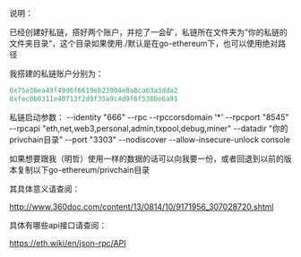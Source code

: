 说明：

已经创建好私链，搭好两个账户，并挖了一会矿，私链所在文件夹为”你的私链的文件夹目录“，这个目录如果使用./默认是在go-ethereum下，也可以使用绝对路径

我搭建的私链账户分别为：

```go
0x75e36ea49f49d6f6619eb23904e8a8cab3a3dda2
0xfec0b0311e40713f2d9f35a9c4d9f6f538be6a91
```

私链启动参数： --identity "666" --rpc  --rpccorsdomain '*' --rpcport "8545" --rpcapi "eth,net,web3,personal,admin,txpool,debug,miner" --datadir "你的privchain目录" --port "3303" --nodiscover --allow-insecure-unlock console   

如果想要跟我（明哲）使用一样的数据的话可以向我要一份，或者回退到以前的版本复制以下go-ethereum/privchain目录

其具体意义请查阅：

http://www.360doc.com/content/13/0814/10/9171956_307028720.shtml

具体有哪些api接口请查阅：

https://eth.wiki/en/json-rpc/API


